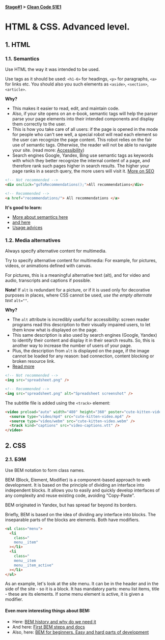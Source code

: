 #### [Stage#1](../../) > [Clean Code S1E1](../)

# HTML & CSS. Advanced level.

## 1. HTML

### 1.1. Semantics

Use HTML the way it was intended to be used.

Use tags as it should be used: `<h1-6>` for headings, `<p>` for paragraphs, `<a>` for links etc.
You should also you such elements as `<aside>`, `<section>`, `<article>`.

**Why?**

- This makes it easier to read, edit, and maintain code.
- Also, if your site opens on an e-book,
  semantic tags will help the parser parse your page elements into their intended components
  and display them correctly to the user.
- This is how you take care of all users:
  if the page is opened in the mode for people who can't see well, a special robot will read each element so the user can recognize the page content. This robot relies on the fair use of semantic tags.
  Otherwise, the reader will not be able to navigate your site.
  (read more: [Accessibility](https://developer.mozilla.org/en-US/docs/Learn/Accessibility/HTML))
- Search engines Google, Yandex, Bing use semantic tags as keywords with which they better recognize the internal content of a page,
  and therefore rank such pages higher in search results.
  The higher your page ranks in a search query, the more users will visit it.
  [More on SEO](https://developer.mozilla.org/en-US/docs/Glossary/SEO)

```html
<!-- Not recommended -->
<div onclick="goToRecommendations();">All recommendations</div>

<!-- Recommended -->
<a href="recommendations/"> All recommendations </a>
```

**It's good to learn:**

- [More about semantics here](https://developer.mozilla.org/en-US/docs/Glossary/Semantics)
- [and here](https://www.w3schools.com/html/html5_semantic_elements.asp)
- [Usage advices](https://medium.com/@stasonmars/%D1%81%D0%B5%D0%BA%D1%80%D0%B5%D1%82%D1%8B-%D0%B8%D1%81%D0%BF%D0%BE%D0%BB%D1%8C%D0%B7%D0%BE%D0%B2%D0%B0%D0%BD%D0%B8%D1%8F-%D1%81%D0%B5%D0%BC%D0%B0%D0%BD%D1%82%D0%B8%D1%87%D0%B5%D1%81%D0%BA%D0%BE%D0%B8%CC%86-%D0%B2%D0%B5%D1%80%D1%81%D1%82%D0%BA%D0%B8-%D0%B2-html5-c7cd5e6f1ebb)

### 1.2. Media alternatives

Always specify alternative content for multimedia.

Try to specify alternative content for multimedia:
For example, for pictures, videos, or animations defined with canvas.

For pictures, this is a meaningful alternative text (alt),
and for video and audio, transcripts and captions if possible.

**Note!** If `alt` is redundant for a picture, or if it is used only for decorative purposes in places,
where CSS cannot be used, _use the empty alternate text_ `alt=""`.

**Why?**

- The `alt` attribute is incredibly useful for accessibility:
  screen reader programs read this description to their visually impaired users,
  to let them know what is displayed on the page.
- This same description is also used by search engines (Google, Yandex) to identify their content and display it in their search results.
  So, this is another way to increase the number of users of your page.
- Plus, the description from `alt` is displayed on the page,
  if the image cannot be loaded for any reason:
  bad connection, content blocking or broken resource link.
- [Read more](https://moz.com/learn/seo/alt-text)

```html
<!-- Not recommended -->
<img src="spreadsheet.png" />

<!-- Recommended -->
<img src="spreadsheet.png" alt="Spreadsheet screenshot" />
```

The subtitle file is added using the `<track>` element:

```html
<video preload="auto" width="480" height="360" poster="cute-kitten-video.jpg">
  <source type="video/mp4" src="cute-kitten-video.mp4" />
  <source type="video/webm" src="cute-kitten-video.webm" />
  <track kind="captions" src="video-captions.vtt" />
</video>
```

## 2. CSS

### 2.1. БЭМ

Use BEM notation to form class names.

BEM (Block, Element, Modifier) is a component-based approach to web development. It is based on the principle of dividing an interface into independent blocks. It allows you to easily and quickly develop interfaces of any complexity and reuse existing code, avoiding "Copy-Paste".

BEM originated in Yandex, but has spread far beyond its borders.

Briefly, BEM is based on the idea of dividing any interface into blocks. The inseparable parts of the blocks are elements. Both have modifiers.

```html
<ul class="menu">
  <li
    class="
    menu__item"
  ></li>
  <li
    class="
    menu__item
    menu__item_active"
  ></li>
</ul>
```

As an example, let's look at the site menu. It can be in the header and in the side of the site - so it is a block. It has mandatory parts: menu list items, title - these are its elements. If some menu element is active, it is given a modifier.

#### Even more interesting things about BEM:

- Here: [BEM history and why do we need it](https://habr.com/ru/company/yandex/blog/276035/)
- And here: [First BEM steps and docs](https://en.bem.info/methodology/quick-start/)
- Also, here: [BEM for beginners. Easy and hard parts of development](https://medium.com/@innabelaya/%D0%B1%D1%8D%D0%BC-%D0%B4%D0%BB%D1%8F-%D0%BD%D0%B0%D1%87%D0%B8%D0%BD%D0%B0%D1%8E%D1%89%D0%B8%D1%85-%D0%BE%D1%87%D0%B5%D0%B2%D0%B8%D0%B4%D0%BD%D1%8B%D0%B5-%D0%B8-%D0%BD%D0%B5%D0%BE%D1%87%D0%B5%D0%B2%D0%B8%D0%B4%D0%BD%D1%8B%D0%B5-%D0%B2%D0%BE%D0%BF%D1%80%D0%BE%D1%81%D1%8B-%D0%B2%D0%B5%D1%80%D1%81%D1%82%D0%BA%D0%B8-1a21d67cf840)
